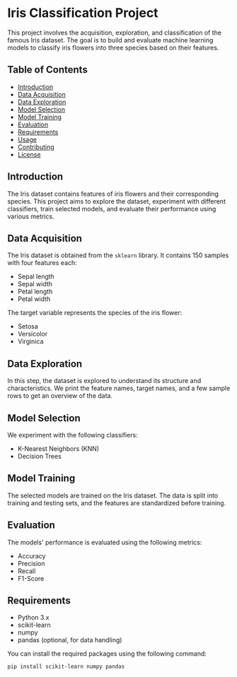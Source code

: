 # Iris Classification Project

This project involves the acquisition, exploration, and classification of the famous Iris dataset. The goal is to build and evaluate machine learning models to classify iris flowers into three species based on their features.

## Table of Contents

- [Introduction](#introduction)
- [Data Acquisition](#data-acquisition)
- [Data Exploration](#data-exploration)
- [Model Selection](#model-selection)
- [Model Training](#model-training)
- [Evaluation](#evaluation)
- [Requirements](#requirements)
- [Usage](#usage)
- [Contributing](#contributing)
- [License](#license)

## Introduction

The Iris dataset contains features of iris flowers and their corresponding species. This project aims to explore the dataset, experiment with different classifiers, train selected models, and evaluate their performance using various metrics.

## Data Acquisition

The Iris dataset is obtained from the `sklearn` library. It contains 150 samples with four features each:
- Sepal length
- Sepal width
- Petal length
- Petal width

The target variable represents the species of the iris flower:
- Setosa
- Versicolor
- Virginica

## Data Exploration

In this step, the dataset is explored to understand its structure and characteristics. We print the feature names, target names, and a few sample rows to get an overview of the data.

## Model Selection

We experiment with the following classifiers:
- K-Nearest Neighbors (KNN)
- Decision Trees

## Model Training

The selected models are trained on the Iris dataset. The data is split into training and testing sets, and the features are standardized before training.

## Evaluation

The models' performance is evaluated using the following metrics:
- Accuracy
- Precision
- Recall
- F1-Score

## Requirements

- Python 3.x
- scikit-learn
- numpy
- pandas (optional, for data handling)

You can install the required packages using the following command:

```bash
pip install scikit-learn numpy pandas
